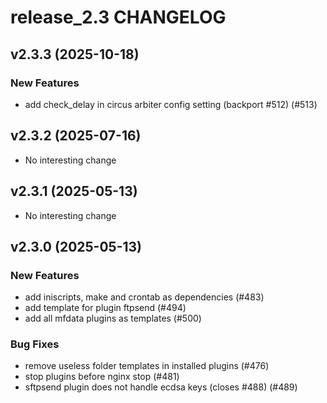 # release_2.3 CHANGELOG

## v2.3.3 (2025-10-18)

### New Features

- add check_delay in circus arbiter config setting (backport #512) (#513)

## v2.3.2 (2025-07-16)

- No interesting change

## v2.3.1 (2025-05-13)

- No interesting change

## v2.3.0 (2025-05-13)

### New Features

- add iniscripts, make and crontab as dependencies (#483)
- add template for plugin ftpsend (#494)
- add all mfdata plugins as templates (#500)

### Bug Fixes

- remove useless folder templates in installed plugins (#476)
- stop plugins before nginx stop (#481)
- sftpsend plugin does not handle ecdsa keys (closes #488) (#489)


